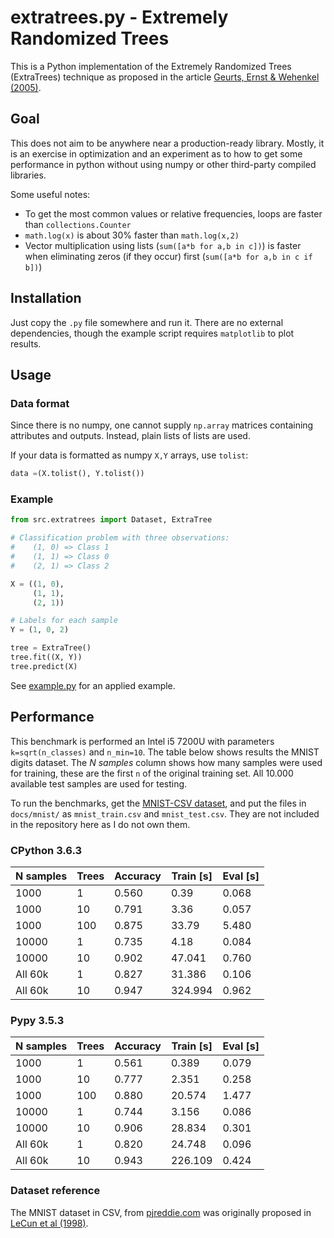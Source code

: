 # extratrees.py - Extremely Randomized Trees

This is a Python implementation of the Extremely Randomized Trees (ExtraTrees)
technique as proposed in the article
[Geurts, Ernst & Wehenkel (2005)][geurts2005].

## Goal

This does not aim to be anywhere near a production-ready library.
Mostly, it is an exercise in optimization and an experiment as to how to
get some performance in python without using numpy or other third-party compiled
libraries.

Some useful notes:

- To get the most common values or relative frequencies, loops are faster than
  `collections.Counter`
- `math.log(x)` is about 30% faster than `math.log(x,2)`
- Vector multiplication using lists (`sum([a*b for a,b in c])`) is faster when
  eliminating zeros (if they occur) first (`sum([a*b for a,b in c if b])`)

## Installation

Just copy the `.py` file somewhere and run it.
There are no external dependencies, though the example script requires
`matplotlib` to plot results.

## Usage

### Data format

Since there is no numpy, one cannot supply `np.array` matrices containing
attributes and outputs. Instead, plain lists of lists are used.

If your data is formatted as numpy `X,Y` arrays, use `tolist`:

```python
data =(X.tolist(), Y.tolist())
```

### Example

```python
from src.extratrees import Dataset, ExtraTree

# Classification problem with three observations:
#    (1, 0) => Class 1
#    (1, 1) => Class 0
#    (2, 1) => Class 2

X = ((1, 0),
     (1, 1),
     (2, 1))

# Labels for each sample
Y = (1, 0, 2)

tree = ExtraTree()
tree.fit((X, Y))
tree.predict(X)
```

See [example.py](docs/example.py) for an applied example.

## Performance

This benchmark is performed an Intel i5 7200U with parameters `k=sqrt(n_classes)` 
and `n_min=10`.
The table below shows results the MNIST digits dataset.
The _N samples_ column shows how many samples were used for training, these are
the first `n` of the original training set.
All 10.000 available test samples are used for testing.

To run the benchmarks, get the [MNIST-CSV dataset][pjreddie], and put the files 
in `docs/mnist/` as `mnist_train.csv` and `mnist_test.csv`.
They are not included in the repository here as I do not own them.

### CPython 3.6.3

| N samples | Trees  |  Accuracy | Train [s] | Eval [s] |
|-----------|--------|-----------|-----------|----------|
|      1000 |      1 |     0.560 |      0.39 |    0.068 |
|      1000 |     10 |     0.791 |      3.36 |    0.057 |
|      1000 |    100 |     0.875 |     33.79 |    5.480 |
|     10000 |      1 |     0.735 |      4.18 |    0.084 |
|     10000 |     10 |     0.902 |    47.041 |    0.760 |
|   All 60k |      1 |     0.827 |    31.386 |    0.106 |
|   All 60k |     10 |     0.947 |   324.994 |    0.962 |

### Pypy 3.5.3

| N samples | Trees  |  Accuracy | Train [s] | Eval [s] |
|-----------|--------|-----------|-----------|----------|
|      1000 |      1 |     0.561 |     0.389 |    0.079 |
|      1000 |     10 |     0.777 |     2.351 |    0.258 |
|      1000 |    100 |     0.880 |    20.574 |    1.477 |
|     10000 |      1 |     0.744 |     3.156 |    0.086 |
|     10000 |     10 |     0.906 |    28.834 |    0.301 |
|   All 60k |      1 |     0.820 |    24.748 |    0.096 |
|   All 60k |     10 |     0.943 |   226.109 |    0.424 |


### Dataset reference

The MNIST dataset in CSV, from [pjreddie.com][pjreddie] was originally proposed
in [LeCun et al (1998)][lecun1998].

[lecun1998]: http://yann.lecun.com/exdb/publis/pdf/lecun-98.pdf
[geurts2005]: http://orbi.ulg.ac.be/bitstream/2268/9357/1/geurts-mlj-advance.pdf
[pjreddie]: https://pjreddie.com/projects/mnist-in-csv/
[sklearn]: http://scikit-learn.org/stable/modules/classes.html#module-sklearn.datasets
